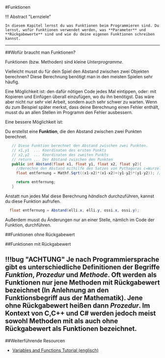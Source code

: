 #Funktionen

!!! Abstract "Lernziele"

    In diesem Kapitel lernst du was Funktionen beim Programmieren sind. Du lernst, wofür Funktionen verwendet werden, was **Parameter** und **Rückgabewerte** sind und wie du deine eigenen Funktionen schreiben kannst.
-----

<!--!!! Abstract "Hinweis"
    In der Objektorientierten Programmierung wird statt Funktion auch oft der Begriff Methode verwendet.-->
<!-- ----- -->

##Wofür braucht man Funktionen?

Funktionen (bzw. Methoden) sind kleine *Unterprogramme*.


Vielleicht musst du für dein Spiel den Abstand zwischen zwei Objekten berechnen? Diese Berechnung benötigt man in den meisten Spielen sehr häufig.

Eine Möglichkeit ist: den dafür nötigen Code jedes Mal eintippen, oder: mit Kopieren und Einfügen überall einzufügen, wo du ihn benötigst. 
Das wäre aber nicht nur sehr viel Arbeit, sondern auch sehr schwer zu warten. Wenn du zum Beispiel später merkst, dass deine Berechnung einen Fehler enthält, musst du an allen Stellen im Programm den Fehler ausbessern.

Eine bessere Möglichkeit ist: 

Du erstellst eine **Funktion**, die den Abstand zwischen zwei Punkten berechnet.

```csharp
   // Diese Funktion berechnet den Abstand zwischen zwei Punkten.
   // x1,y1  ... Koordinaten des ersten Punkts
   // x2,y2  ... Koordinaten des zweiten Punkts
   // return ... Der Abstand zwischen den Punkten
   public int Abstand(float x1, float y1, float x2, float y2){
     //Berechne den Abstand mithilfe des Satzes von Pythagoras c=Wurzel(a^2+b^2)
     float entfernung = Mathf.Sqrt((x1-x2)*(x1-x2)+(y1-y2)*(y1-y2)); //Anm.: Mathf.Sqrt(float f) ist ebenfalls eine Funktion. Sie berechnet die Quadratwurzel einer Zahl f.

     return entfernung;
   }
```
Anstatt nun jedes Mal diese Berechnung *händisch* durchzuführen, kannst du diese Funktion aufrufen.

```csharp
  float entfernung = Abstand(elli.x, elli.y, ossi.x, ossi.y);
```

Außerdem musst du Änderungen nur an einer Stelle, nämlich im Code der Funktion, durchführen.

##Funktionen ohne Rückgabewert



##Funktionen mit Rückgabewert

!!!bug "ACHTUNG"
    Je nach Programmiersprache gibt es unterschiedliche Definitionen der Begriffe *Funktion*, *Prozedur* und *Methode*.
    Oft werden als Funktionen nur jene Methoden mit Rückgabewert bezeichnet (In Anlehnung an den Funktionsbegriff aus der Mathematik). Jene ohne Rückgabewert heißen dann *Prozedur*.
    Im Kontext von C,C++ und C# werden jedoch meist sowohl Methoden mit als auch ohne Rückgabewert als Funktionen bezeichnet.
-----

##Weiterführende Resourcen

* [Variables and Functions Tutorial (englisch)](https://unity3d.com/learn/tutorials/topics/scripting/variables-and-functions)
